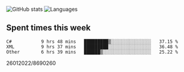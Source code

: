 ![GitHub stats](https://github-readme-stats.vercel.app/api?username=emipa606&theme=github_dark&show_icons=true) 
![Languages](https://github-readme-stats.vercel.app/api/top-langs/?username=emipa606&theme=github_dark&layout=compact)

## Spent times this week
<!--START_SECTION:waka-->

```text
C#           9 hrs 48 mins   █████████▒░░░░░░░░░░░░░░░   37.15 %
XML          9 hrs 37 mins   █████████░░░░░░░░░░░░░░░░   36.48 %
Other        6 hrs 39 mins   ██████▒░░░░░░░░░░░░░░░░░░   25.22 %
```

<!--END_SECTION:waka-->


26012022/8690260
